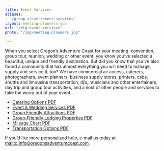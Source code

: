 ```yaml
---
title: Event Services
aliases:
- "/group-travel/event-services"
layout: meeting-planners-sub
url: "/mtg-event-services"
photo: "/img/meeting-planners.jpg"

---
```

When you select Oregon’s Adventure Coast for your meeting, convention, group tour, reunion, wedding or other event, you know you’ve selected a beautiful, unique and friendly destination. But did you know that you’ve also found a community that has almost everything you will need to manage, supply and service it, too? We have commercial air access, caterers, photographers, event planners, business supply stores, printers, cabs, shuttle and limousine transportation, dj’s, musicians and other entertainers, day trip and group tour activities, and a host of other people and services to take the worry out of your event.

* [Catering Options PDF](/img/Catering-Options-2-20.pdf)
* [Event & Wedding Services PDF](/img/event-wedding-services.pdf)
* [Group Friendly Attractions PDF](/img/group-attractions.pdf)
* [Group-Friendly Lodging Properties PDF](/img/Group-Friendly-Properties-12-18.pdf)
* [Mileage Chart PDF](/img/mileage-chart.pdf)
* [Transportation Options PDF](/img/transportation-options.pdf)

If you’d like more personalized help, e-mail us today at [mailto:info@oregonsadventurecoast.com](mailto:info@oregonsadventurecoast.com).